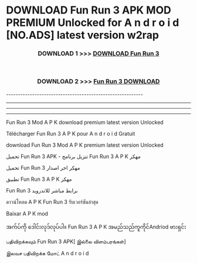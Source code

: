 # DOWNLOAD Fun Run 3  APK MOD PREMIUM Unlocked for A n d r o i d [NO.ADS] latest version w2rap 



<div align="center">

<h3>DOWNLOAD 1 >>> <a href="https://getmod2.web.app/?judul=Fun Run 3 ">DOWNLOAD Fun Run 3 </a></h3><br>

<h3>DOWNLOAD 2 >>> <a href="https://getmod2.web.app/?judul=Fun Run 3 ">Fun Run 3  DOWNLOAD </a></h3>

</div>
----------------------------------------------------------

----------------------------------------------------------

----------------------------------------------------------

----------------------------------------------------------

Fun Run 3  Mod A P K download premium latest version Unlocked

Télécharger Fun Run 3  A P K pour A n d r o i d Gratuit

download Fun Run 3  Mod A P K premium latest version Unlocked

تحميل Fun Run 3  APK - تنزيل برنامج Fun Run 3  A P K مهكر

تحميل Fun Run 3  مهكر اخر اصدار

تطبيق Fun Run 3  A P K مهكر

Fun Run 3  برابط مباشر للاندرويد

ดาวน์โหลด A P K Fun Run 3  รับเวอร์ชันล่าสุด

Baixar A P K mod

အက်ပ်ကို ဒေါင်းလုဒ်လုပ်ပါ။ Fun Run 3  A P K အမည်သည်ကူကိုင်Andriod ဗားရှင်း

பதிவிறக்கவும் Fun Run 3  APK[ இல்லை விளம்பரங்கள்] 
 
இலவச பதிவிறக்க மோட் A n d r o i d



